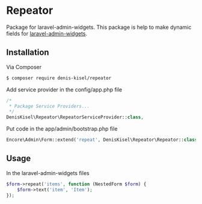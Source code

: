 # Repeator

Package for laravel-admin-widgets. This package is help to make dynamic fields for [laravel-admin-widgets](https://github.com/denis-kisel/laravel-admin-widget).

## Installation

Via Composer

``` bash
$ composer require denis-kisel/repeator
```

Add service provider in the config/app.php file
``` php
/*
 * Package Service Providers...
 */
DenisKisel\Repeator\RepeatorServiceProvider::class,
```


Put code in the app/admin/bootstrap.php file
``` php
Encore\Admin\Form::extend('repeat', DenisKisel\Repeator\Repeator::class);
```
## Usage

In the laravel-admin-widgets files
``` php
$form->repeat('items', function (NestedForm $form) {
    $form->text('item', 'Item');
});
```
